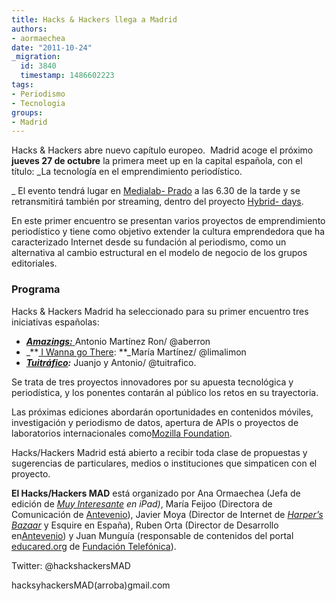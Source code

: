 ```yaml
---
title: Hacks & Hackers llega a Madrid
authors:
- aormaechea
date: "2011-10-24"
_migration:
  id: 3840
  timestamp: 1486602223
tags:
- Periodismo
- Tecnologia
groups:
- Madrid
---
```




Hacks & Hackers abre nuevo capítulo europeo.  Madrid acoge el próximo **jueves 27 de octubre** la primera meet up en la capital española, con el título: _La tecnología en el emprendimiento periodístico.

_ El evento tendrá lugar en [Medialab- Prado][1] a las 6.30 de la tarde y se retransmitirá también por streaming, dentro del proyecto [Hybrid- days][2].

En este primer encuentro se presentan varios proyectos de emprendimiento periodístico y tiene como objetivo extender la cultura emprendedora que ha caracterizado Internet desde su fundación al periodismo, como un alternativa al cambio estructural en el modelo de negocio de los grupos editoriales.

### Programa

Hacks & Hackers Madrid ha seleccionado para su primer encuentro tres iniciativas españolas:

  * [_**Amazings:**_ ][3]Antonio Martínez Ron/ @aberron
  * _**[ I Wanna go There][4]: **_María Martínez/ @limalimon
  * _**[Tuitráfico][5]:**_ Juanjo y Antonio/ @tuitrafico.

Se trata de tres proyectos innovadores por su apuesta tecnológica y periodística, y los ponentes contarán al público los retos en su trayectoria.

Las próximas ediciones abordarán oportunidades en contenidos móviles, investigación y periodismo de datos, apertura de APIs o proyectos de laboratorios internacionales como[Mozilla Foundation][6].

Hacks/Hackers Madrid está abierto a recibir toda clase de propuestas y sugerencias de particulares, medios o instituciones que simpaticen con el proyecto.

**El Hacks/Hackers MAD** está organizado por Ana Ormaechea (Jefa de edición de _[Muy Interesante][7] en iPad)_, María Feijoo (Directora de Comunicación de [Antevenio][8]), Javier Moya (Director de Internet de _[Harper&#8217;s Bazaar][9]_ y Esquire en España), Ruben Orta (Director de Desarrollo en[Antevenio][8]) y Juan Munguía (responsable de contenidos del portal [educared.org][10] de [Fundación Telefónica][11]).

Twitter: @hackshackersMAD

hacksyhackersMAD(arroba)gmail.com

 [1]: http://medialab-prado.es/
 [2]: http://hybrid-days.com/
 [3]: http://amazings.es/
 [4]: http://iwannagothere.com/
 [5]: http://trafico.lainformacion.com/
 [6]: http://www.mozilla.org/foundation/
 [7]: http://www.muyinteresante.es/
 [8]: http://www.antevenio.com/
 [9]: http://www.harpersbazaar.com/
 [10]: http://www.educared.org/global/educared/portada
 [11]: http://www.fundacion.telefonica.com/es/index.htm